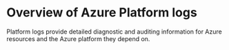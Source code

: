 # Overview of Azure Platform logs

Platform logs provide detailed diagnostic and auditing information for Azure resources and the Azure platform they depend on.

